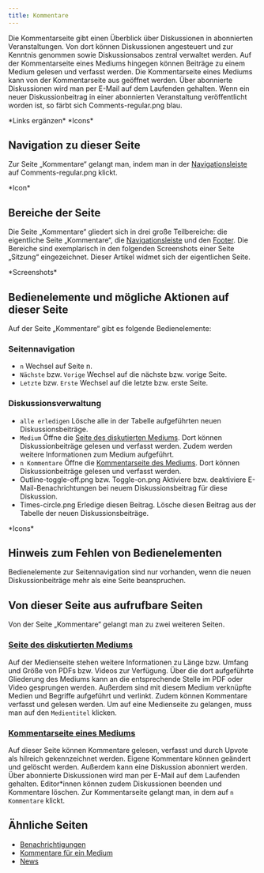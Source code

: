 ```yaml
---
title: Kommentare
---
```

Die Kommentarseite gibt einen Überblick über Diskussionen in abonnierten Veranstaltungen. Von dort können Diskussionen angesteuert und zur Kenntnis genommen sowie Diskussionsabos zentral verwaltet werden. Auf der Kommentarseite eines Mediums hingegen können Beiträge zu einem Medium gelesen und verfasst werden. Die Kommentarseite eines Mediums kann von der Kommentarseite aus geöffnet werden. Über abonnierte Diskussionen wird man per E-Mail auf dem Laufenden gehalten. Wenn ein neuer Diskussionbeitrag in einer abonnierten Veranstaltung veröffentlicht worden ist, so färbt sich Comments-regular.png blau.

\*Links ergänzen\*
\*Icons\*

## Navigation zu dieser Seite
Zur Seite „Kommentare“ gelangt man, indem man in der [Navigationsleiste](nav-bar.md) auf Comments-regular.png klickt.

\*Icon\*

## Bereiche der Seite
Die Seite „Kommentare“ gliedert sich in drei große Teilbereiche: die eigentliche Seite „Kommentare“, die [Navigationsleiste](nav-bar.md) und den [Footer](footer.md). Die Bereiche sind exemplarisch in den folgenden Screenshots einer Seite „Sitzung“ eingezeichnet. Dieser Artikel widmet sich der eigentlichen Seite.

\*Screenshots\*

## Bedienelemente und mögliche Aktionen auf dieser Seite
Auf der Seite „Kommentare“ gibt es folgende Bedienelemente:

### Seitennavigation
* `n` Wechsel auf Seite n.
* `Nächste` bzw. `Vorige` Wechsel auf die nächste bzw. vorige Seite.
* `Letzte` bzw. `Erste` Wechsel auf die letzte bzw. erste Seite.

### Diskussionsverwaltung
* `alle erledigen` Lösche alle in der Tabelle aufgeführten neuen Diskussionsbeiträge.
* `Medium` Öffne die [Seite des diskutierten Mediums](medium.md). Dort können Diskussionbeiträge gelesen und verfasst werden. Zudem werden weitere Informationen zum Medium aufgeführt.
* `n Kommentare` Öffne die [Kommentarseite des Mediums](comments-media.md). Dort können Diskussionbeiträge gelesen und verfasst werden.
* Outline-toggle-off.png bzw. Toggle-on.png Aktiviere bzw. deaktiviere E-Mail-Benachrichtungen bei neuem Diskussionsbeitrag für diese Diskussion.
* Times-circle.png Erledige diesen Beitrag. Lösche diesen Beitrag aus der Tabelle der neuen Diskussionsbeiträge.

\*Icons\*

## Hinweis zum Fehlen von Bedienelementen
Bedienelemente zur Seitennavigation sind nur vorhanden, wenn die neuen Diskussionbeiträge mehr als eine Seite beanspruchen.

## Von dieser Seite aus aufrufbare Seiten
Von der Seite „Kommentare“ gelangt man zu zwei weiteren Seiten.

### [Seite des diskutierten Mediums](medium.md)
Auf der Medienseite stehen weitere Informationen zu Länge bzw. Umfang und Größe von PDFs bzw. Videos zur Verfügung. Über die dort aufgeführte Gliederung des Mediums kann an die entsprechende Stelle im PDF oder Video gesprungen werden. Außerdem sind mit diesem Medium verknüpfte Medien und Begriffe aufgeführt und verlinkt. Zudem können Kommentare verfasst und gelesen werden. Um auf eine Medienseite zu gelangen, muss man auf den `Medientitel` klicken.

### [Kommentarseite eines Mediums](comments-media.md)
Auf dieser Seite können Kommentare gelesen, verfasst und durch Upvote als hilreich gekennzeichnet werden. Eigene Kommentare können geändert und gelöscht werden. Außerdem kann eine Diskussion abonniert werden. Über abonnierte Diskussionen wird man per E-Mail auf dem Laufenden gehalten. Editor\*innen können zudem Diskussionen beenden und Kommentare löschen. Zur Kommentarseite gelangt man, in dem auf `n Kommentare` klickt.

## Ähnliche Seiten
* [Benachrichtigungen](notifications.md)
* [Kommentare für ein Medium](comments-media.md)
* [News](news.md)

